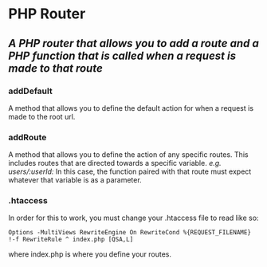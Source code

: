 # PHP Router

## *A PHP router that allows you to add a route and a PHP function that is called when a request is made to that route*

### addDefault
A method that allows you to define the default action for when a request is made to the root url.

### addRoute
A method that allows you to define the action of any specific routes. This includes routes that are directed towards a specific variable. *e.g. users/:userId:* In this case, the function paired with that route must expect whatever that variable is as a parameter.

### .htaccess
In order for this to work, you must change your .htaccess file to read like so:

`Options -MultiViews
RewriteEngine On
RewriteCond %{REQUEST_FILENAME} !-f
RewriteRule ^ index.php [QSA,L]`

where index.php is where you define your routes.
